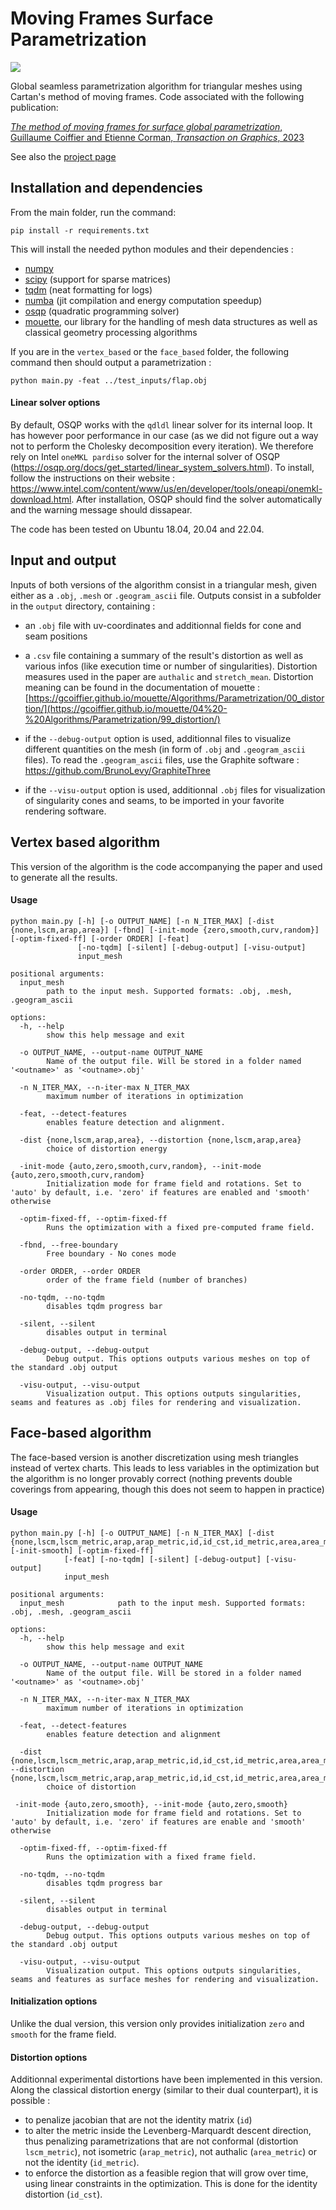 # Moving Frames Surface Parametrization

![](https://repository-images.githubusercontent.com/620222816/4fea6dfa-d35c-42b2-8ff5-4e697fd39bd5)

Global seamless parametrization algorithm for triangular meshes using Cartan's method of moving frames. Code associated with the following publication:

[_The method of moving frames for surface global parametrization_, Guillaume Coiffier and Etienne Corman, _Transaction on Graphics_, 2023](https://dl.acm.org/doi/abs/10.1145/3604282)

See also the [project page](https://gcoiffier.github.io/publications/moving_frames/)

## Installation and dependencies

From the main folder, run the command:
```
pip install -r requirements.txt
```

This will install the needed python modules and their dependencies :
- [numpy](https://numpy.org/)
- [scipy](https://scipy.org/) (support for sparse matrices)
- [tqdm](https://tqdm.github.io/) (neat formatting for logs)
- [numba](https://numba.pydata.org/) (jit compilation and energy computation speedup)
- [osqp](https://osqp.org/) (quadratic programming solver)
- [mouette](https://github.com/GCoiffier/mouette), our library for the handling of mesh data structures as well as classical geometry processing algorithms

If you are in the `vertex_based` or the `face_based` folder, the following command then should output a parametrization :

```python main.py -feat ../test_inputs/flap.obj```

#### Linear solver options

By default, OSQP works with the `qdldl` linear solver for its internal loop. It has however poor performance in our case (as we did not figure out a way not to perform the Cholesky decomposition every iteration). We therefore rely on Intel `oneMKL pardiso` solver for the internal solver of OSQP (https://osqp.org/docs/get_started/linear_system_solvers.html). To install, follow the instructions on their website : https://www.intel.com/content/www/us/en/developer/tools/oneapi/onemkl-download.html. After installation, OSQP should find the solver automatically and the warning message should dissapear.

The code has been tested on Ubuntu 18.04, 20.04 and 22.04.

## Input and output

Inputs of both versions of the algorithm consist in a triangular mesh, given either as a `.obj`, `.mesh` or `.geogram_ascii` file.
Outputs consist in a subfolder in the `output` directory, containing :
- an `.obj` file with uv-coordinates and additionnal fields for cone and seam positions

- a `.csv` file containing a summary of the result's distortion as well as various infos (like execution time or number of singularities). Distortion measures used in the paper are `authalic` and `stretch_mean`. Distortion meaning can be found in the documentation of mouette : [https://gcoiffier.github.io/mouette/Algorithms/Parametrization/00_distortion/](https://gcoiffier.github.io/mouette/04%20-%20Algorithms/Parametrization/99_distortion/)

- if the `--debug-output` option is used, additionnal files to visualize different quantities on the mesh (in form of `.obj` and `.geogram_ascii` files). To read the `.geogram_ascii` files, use the Graphite software : https://github.com/BrunoLevy/GraphiteThree

- if the `--visu-output` option is used, additionnal `.obj` files for visualization of singularity cones and seams, to be imported in your favorite rendering software.

## Vertex based algorithm

This version of the algorithm is the code accompanying the paper and used to generate all the results.

#### Usage
```
python main.py [-h] [-o OUTPUT_NAME] [-n N_ITER_MAX] [-dist {none,lscm,arap,area}] [-fbnd] [-init-mode {zero,smooth,curv,random}] [-optim-fixed-ff] [-order ORDER] [-feat]
               [-no-tqdm] [-silent] [-debug-output] [-visu-output]
               input_mesh

positional arguments:
  input_mesh
        path to the input mesh. Supported formats: .obj, .mesh, .geogram_ascii

options:
  -h, --help
        show this help message and exit

  -o OUTPUT_NAME, --output-name OUTPUT_NAME
        Name of the output file. Will be stored in a folder named '<outname>' as '<outname>.obj'

  -n N_ITER_MAX, --n-iter-max N_ITER_MAX
        maximum number of iterations in optimization

  -feat, --detect-features
        enables feature detection and alignment.

  -dist {none,lscm,arap,area}, --distortion {none,lscm,arap,area}
        choice of distortion energy

  -init-mode {auto,zero,smooth,curv,random}, --init-mode {auto,zero,smooth,curv,random}
        Initialization mode for frame field and rotations. Set to 'auto' by default, i.e. 'zero' if features are enabled and 'smooth' otherwise

  -optim-fixed-ff, --optim-fixed-ff
        Runs the optimization with a fixed pre-computed frame field.

  -fbnd, --free-boundary
        Free boundary - No cones mode
  
  -order ORDER, --order ORDER
        order of the frame field (number of branches)

  -no-tqdm, --no-tqdm
        disables tqdm progress bar

  -silent, --silent
        disables output in terminal

  -debug-output, --debug-output
        Debug output. This options outputs various meshes on top of the standard .obj output

  -visu-output, --visu-output
        Visualization output. This options outputs singularities, seams and features as .obj files for rendering and visualization.
```

## Face-based algorithm

The face-based version is another discretization using mesh triangles instead of vertex charts. This leads to less variables in the optimization but the algorithm is no longer provably correct (nothing prevents double coverings from appearing, though this does not seem to happen in practice)

#### Usage

```
python main.py [-h] [-o OUTPUT_NAME] [-n N_ITER_MAX] [-dist {none,lscm,lscm_metric,arap,arap_metric,id,id_cst,id_metric,area,area_metric}] [-init-smooth] [-optim-fixed-ff]
            [-feat] [-no-tqdm] [-silent] [-debug-output] [-visu-output]
            input_mesh

positional arguments:
  input_mesh            path to the input mesh. Supported formats: .obj, .mesh, .geogram_ascii

options:
  -h, --help
        show this help message and exit

  -o OUTPUT_NAME, --output-name OUTPUT_NAME
        Name of the output file. Will be stored in a folder named '<outname>' as '<outname>.obj'

  -n N_ITER_MAX, --n-iter-max N_ITER_MAX
        maximum number of iterations in optimization

  -feat, --detect-features
        enables feature detection and alignment
        
  -dist {none,lscm,lscm_metric,arap,arap_metric,id,id_cst,id_metric,area,area_metric}, --distortion {none,lscm,lscm_metric,arap,arap_metric,id,id_cst,id_metric,area,area_metric}
        choice of distortion

 -init-mode {auto,zero,smooth}, --init-mode {auto,zero,smooth}
        Initialization mode for frame field and rotations. Set to 'auto' by default, i.e. 'zero' if features are enable and 'smooth' otherwise

  -optim-fixed-ff, --optim-fixed-ff
        Runs the optimization with a fixed frame field.

  -no-tqdm, --no-tqdm   
        disables tqdm progress bar

  -silent, --silent
        disables output in terminal

  -debug-output, --debug-output
        Debug output. This options outputs various meshes on top of the standard .obj output

  -visu-output, --visu-output
        Visualization output. This options outputs singularities, seams and features as surface meshes for rendering and visualization.
```

#### Initialization options
Unlike the dual version, this version only provides initialization `zero` and `smooth` for the frame field.


#### Distortion options
Additionnal experimental distortions have been implemented in this version. Along the classical distortion energy (similar to their dual counterpart), it is possible :
- to penalize jacobian that are not the identity matrix (`id`)
- to alter the metric inside the Levenberg-Marquardt descent direction, thus penalizing parametrizations that are not conformal (distortion `lscm_metric`), not isometric (`arap_metric`), not authalic (`area_metric`) or not the identity (`id_metric`).
- to enforce the distortion as a feasible region that will grow over time, using linear constraints in the optimization. This is done for the identity distortion (`id_cst`).
